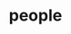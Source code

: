 ---
layout: profiles
permalink: /people/
title: people
description: People I've supervised
nav: true
nav_order: 7

profiles:
  - align: left
    image:
    content: people.md
    image_circular: false # crops the image to make it circular
    more_info:
---